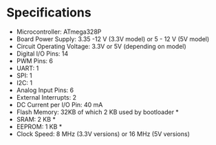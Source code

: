 ---
---

# Specifications

- Microcontroller: ATmega328P
- Board Power Supply: 3.35 -12 V (3.3V model) or 5 - 12 V (5V model)
- Circuit Operating Voltage: 3.3V or 5V (depending on model)
- Digital I/O Pins: 14
- PWM Pins: 6
- UART: 1
- SPI: 1
- I2C: 1
- Analog Input Pins: 6
- External Interrupts: 2
- DC Current per I/O Pin: 40 mA
- Flash Memory: 32KB of which 2 KB used by bootloader *
- SRAM: 2 KB *
- EEPROM: 1 KB *
- Clock Speed: 8 MHz (3.3V versions) or 16 MHz (5V versions)